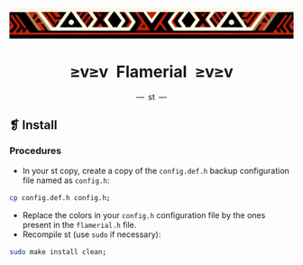 <p align="center">
  <img alt="" src="../../assets/ornament.png" width=900 />
</p>
<h1 align="center">≥v≥v&ensp;Flamerial&ensp;≥v≥v</h1>
<p align="center">—&ensp;st&ensp;—</p>

## ❡ Install
### Procedures
- In your st copy, create a copy of the `config.def.h` backup configuration file named as `config.h`:
```zsh
cp config.def.h config.h;
```
- Replace the colors in your `config.h` configuration file by the ones present in the `flamerial.h` file.
- Recompile st (use `sudo` if necessary):
```zsh
sudo make install clean;
```
